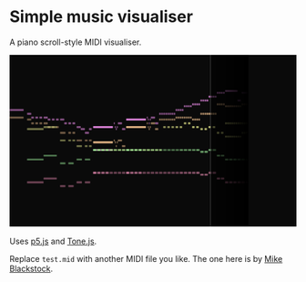 # Simple music visualiser

A piano scroll-style MIDI visualiser.

![Screenshot](screenshot.png)

Uses [p5.js](https://p5js.org/) and [Tone.js](https://tonejs.github.io/).

Replace `test.mid` with another MIDI file you like.
The one here is by [Mike Blackstock](https://www.mutopiaproject.org/cgibin/piece-info.cgi?id=2230).
